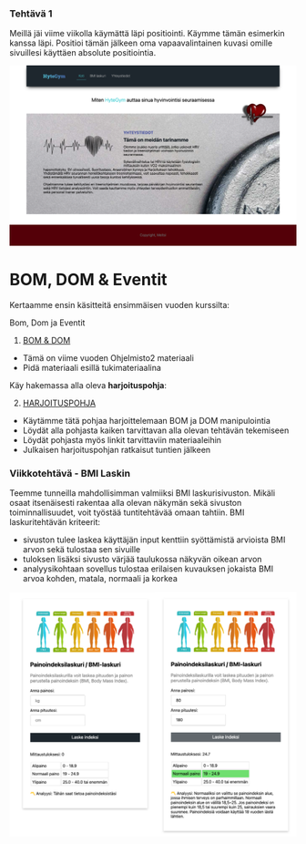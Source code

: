 ### Tehtävä 1

Meillä jäi viime viikolla käymättä läpi positiointi. Käymme tämän esimerkin kanssa läpi. Positioi tämän jälkeen oma vapaavalintainen kuvasi omille sivuillesi käyttäen absolute positiointia.

![image](images/sydan.png)

# BOM, DOM & Eventit

Kertaamme ensin käsitteitä ensimmäisen vuoden kurssilta:

Bom, Dom ja Eventit

1. [BOM & DOM](https://github.com/ilkkamtk/JavaScript-english/blob/main/BOM-DOM-event.md)

- Tämä on viime vuoden Ohjelmisto2 materiaali
- Pidä materiaali esillä tukimateriaalina

Käy hakemassa alla oleva **harjoituspohja**:

2. [HARJOITUSPOHJA](harjoitukset/vk2-harjoituspohja.html)

- Käytämme tätä pohjaa harjoittelemaan BOM ja DOM manipulointia
- Löydät alla pohjasta kaiken tarvittavan alla olevan tehtävän tekemiseen
- Löydät pohjasta myös linkit tarvittaviin materiaaleihin
- Julkaisen harjoituspohjan ratkaisut tuntien jälkeen

### Viikkotehtävä - BMI Laskin

Teemme tunneilla mahdollisimman valmiiksi BMI laskurisivuston. Mikäli osaat itsenäisesti rakentaa alla olevan näkymän sekä sivuston toiminnallisuudet, voit työstää tuntitehtävää omaan tahtiin. BMI laskuritehtävän kriteerit:

- sivuston tulee laskea käyttäjän input kenttiin syöttämistä arvioista BMI arvon sekä tulostaa sen sivuille
- tuloksen lisäksi sivusto värjää taulukossa näkyvän oikean arvon
- analyysikohtaan sovellus tulostaa erilaisen kuvauksen jokaista BMI arvoa kohden, matala, normaali ja korkea

![image](images/bmi.png)
